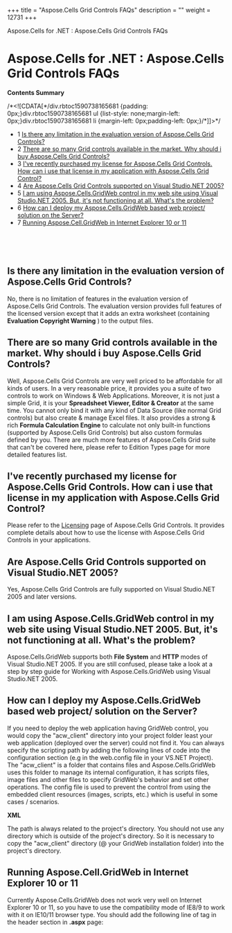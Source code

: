 +++
title = "Aspose.Cells Grid Controls FAQs" 
description = "" 
weight = 12731 
+++

Aspose.Cells for .NET : Aspose.Cells Grid Controls FAQs  

# Aspose.Cells for .NET : Aspose.Cells Grid Controls FAQs


**Contents Summary**

/\*<!\[CDATA\[\*/div.rbtoc1590738165681 {padding: 0px;}div.rbtoc1590738165681 ul {list-style: none;margin-left: 0px;}div.rbtoc1590738165681 li {margin-left: 0px;padding-left: 0px;}/\*\]\]>\*/

*   1 [Is there any limitation in the evaluation version of Aspose.Cells Grid Controls?](#Aspose.CellsGridControlsFAQs-IsthereanylimitationintheevaluationversionofAspose.CellsGridControls?)
*   2 [There are so many Grid controls available in the market. Why should i buy Aspose.Cells Grid Controls?](#Aspose.CellsGridControlsFAQs-TherearesomanyGridcontrolsavailableinthemarket.WhyshouldibuyAspose.CellsGridControls?)
*   3 [I've recently purchased my license for Aspose.Cells Grid Controls. How can i use that license in my application with Aspose.Cells Grid Control?](#Aspose.CellsGridControlsFAQs-I'verecentlypurchasedmylicenseforAspose.CellsGridControls.HowcaniusethatlicenseinmyapplicationwithAspose.CellsGridControl?)
*   4 [Are Aspose.Cells Grid Controls supported on Visual Studio.NET 2005?](#Aspose.CellsGridControlsFAQs-AreAspose.CellsGridControlssupportedonVisualStudio.NET2005?)
*   5 [I am using Aspose.Cells.GridWeb control in my web site using Visual Studio.NET 2005. But, it's not functioning at all. What's the problem?](#Aspose.CellsGridControlsFAQs-IamusingAspose.Cells.GridWebcontrolinmywebsiteusingVisualStudio.NET2005.But,it'snotfunctioningatall.What'stheproblem?)
*   6 [How can I deploy my Aspose.Cells.GridWeb based web project/ solution on the Server?](#Aspose.CellsGridControlsFAQs-HowcanIdeploymyAspose.Cells.GridWebbasedwebproject/solutionontheServer?)
*   7 [Running Aspose.Cell.GridWeb in Internet Explorer 10 or 11](#Aspose.CellsGridControlsFAQs-RunningAspose.Cell.GridWebinInternetExplorer10or11)

 

 

## Is there any limitation in the evaluation version of Aspose.Cells Grid Controls?

No, there is no limitation of features in the evaluation version of Aspose.Cells Grid Controls. The evaluation version provides full features of the licensed version except that it adds an extra worksheet (containing **Evaluation Copyright Warning** ) to the output files.

## There are so many Grid controls available in the market. Why should i buy Aspose.Cells Grid Controls?

Well, Aspose.Cells Grid Controls are very well priced to be affordable for all kinds of users. In a very reasonable price, it provides you a suite of two controls to work on Windows & Web Applications. Moreover, it is not just a simple Grid, it is your **Spreadsheet Viewer, Editor & Creator** at the same time. You cannot only bind it with any kind of Data Source (like normal Grid controls) but also create & manage Excel files. It also provides a strong & rich **Formula Calculation Engine** to calculate not only built-in functions (supported by Aspose.Cells Grid Controls) but also custom formulas defined by you. There are much more features of Aspose.Cells Grid suite that can't be covered here, please refer to Edition Types page for more detailed features list.

## I've recently purchased my license for Aspose.Cells Grid Controls. How can i use that license in my application with Aspose.Cells Grid Control?

Please refer to the [Licensing](http://localhost:1313/cellsnet/gettingstarted/licensing) page of Aspose.Cells Grid Controls. It provides complete details about how to use the license with Aspose.Cells Grid Controls in your applications.

## Are Aspose.Cells Grid Controls supported on Visual Studio.NET 2005?

Yes, Aspose.Cells Grid Controls are fully supported on Visual Studio.NET 2005 and later versions.

## I am using Aspose.Cells.GridWeb control in my web site using Visual Studio.NET 2005. But, it's not functioning at all. What's the problem?

Aspose.Cells.GridWeb supports both **File System** and **HTTP** modes of Visual Studio.NET 2005. If you are still confused, please take a look at a step by step guide for Working with Aspose.Cells.GridWeb using Visual Studio.NET 2005.

## How can I deploy my Aspose.Cells.GridWeb based web project/ solution on the Server?

If you need to deploy the web application having GridWeb control, you would copy the "acw\_client" directory into your project folder least your web application (deployed over the server) could not find it. You can always specify the scripting path by adding the following lines of code into the configuration section (e.g in the web.config file in your VS.NET Project). The "acw\_client" is a folder that contains files and Aspose.Cells.GridWeb uses this folder to manage its internal configuration, it has scripts files, image files and other files to specify GridWeb's behavior and set other operations. The config file is used to prevent the control from using the embedded client resources (images, scripts, etc.) which is useful in some cases / scenarios.

**XML**

<appSettings>  <add key="aspose.cells.gridweb.acw\_client\_path" value="/grid/acw\_client/"/>  <add key="aspose.cells.gridweb.force\_script\_path" value="true"/>  <add key="aspose.cells.gridweb.forcepath" value="true"/> </appSettings>

The path is always related to the project's directory. You should not use any directory which is outside of the project's directory. So it is necessary to copy the "acw\_client" directory (@ your GridWeb installation folder) into the project's directory.

## Running Aspose.Cell.GridWeb in Internet Explorer 10 or 11

Currently Aspose.Cells.GridWeb does not work very well on Internet Explorer 10 or 11, so you have to use the compatibility mode of IE8/9 to work with it on IE10/11 browser type. You should add the following line of **<meta>** tag in the header section in **.aspx** page:

